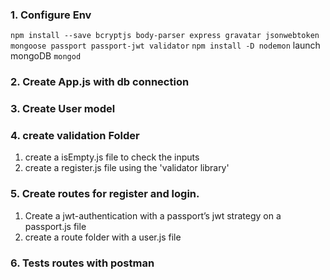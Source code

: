 ### 1. Configure Env

`npm install --save bcryptjs body-parser express gravatar jsonwebtoken mongoose passport passport-jwt validator`
`npm install -D nodemon`
launch mongoDB
`mongod`

### 2. Create App.js with db connection

### 3. Create User model

### 4. create validation Folder
1. create a isEmpty.js file to check the inputs
2. create a register.js file using the 'validator library'

### 5. Create routes for register and login.
1. Create a jwt-authentication with a passport’s jwt strategy on a passport.js file
2. create a route folder with a user.js file

### 6. Tests routes with postman

